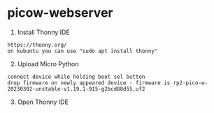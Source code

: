 # picow-webserver

1. Install Thonny IDE 
```
https://thonny.org/
on kubuntu you can use "sudo apt install thonny"
```

2. Upload Micro Python
```
connect device while holding boot sel button
drop firmware on newly appeared device - firmware is rp2-pico-w-20230302-unstable-v1.19.1-915-g2bcd88d55.uf2
```

3. Open Thonny IDE
```
